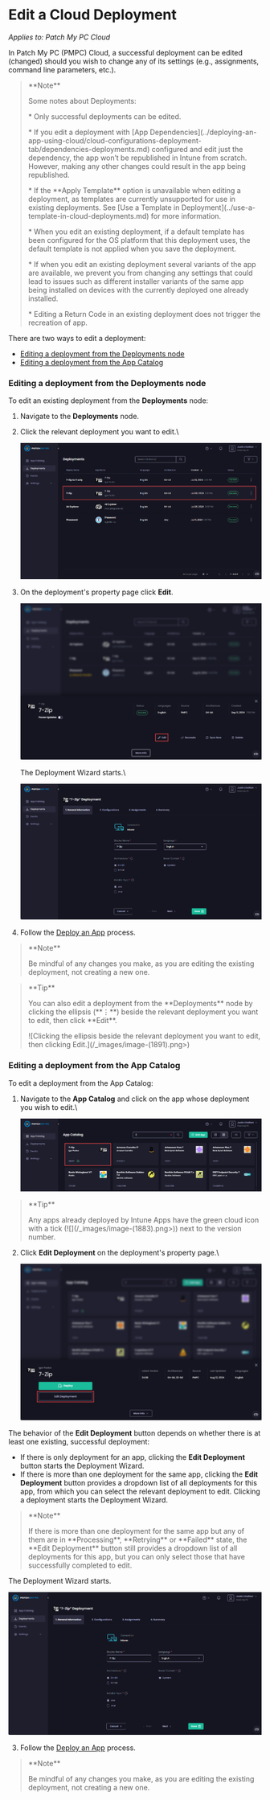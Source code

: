 # Edit a Cloud Deployment

_Applies to: Patch My PC Cloud_

In Patch My PC (PMPC) Cloud, a successful deployment can be edited (changed) should you wish to change any of its settings (e.g., assignments, command line parameters, etc.).

<blockquote class="wp-block-quote">
<p>**Note**</p>
<p>Some notes about Deployments:</p>
<p>* Only successful deployments can be edited.</p>
<p>* If you edit a deployment with [App Dependencies](../deploying-an-app-using-cloud/cloud-configurations-deployment-tab/dependencies-deployments.md) configured and edit just the dependency, the app won’t be republished in Intune from scratch. However, making any other changes could result in the app being republished.</p>
<p>* If the **Apply Template** option is unavailable when editing a deployment, as templates are currently unsupported for use in existing deployments. See [Use a Template in Deployment](../use-a-template-in-cloud-deployments.md) for more information.</p>
<p>* When you edit an existing deployment, if a default template has been configured for the OS platform that this deployment uses, the default template is not applied when you save the deployment.</p>
<p>* If when you edit an existing deployment several variants of the app are available, we prevent you from changing any settings that could lead to issues such as different installer variants of the same app being installed on devices with the currently deployed one already installed.</p>
<p>* Editing a Return Code in an existing deployment does not trigger the recreation of app.</p>
</blockquote>

There are two ways to edit a deployment:

* [Editing a deployment from the Deployments node](edit-a-cloud-deployment.md#editing-a-deployment-from-the-deployments-node)
* [Editing a deployment from the App Catalog](edit-a-cloud-deployment.md#editing-a-deployment-from-the-app-catalog)

### Editing a deployment from the Deployments node

To edit an existing deployment from the **Deployments** node:

1. Navigate to the **Deployments** node.
2.  Click the relevant deployment you want to edit.\


    ![Clicking the relevant deployment you want to edit.](/_images/image-(1887).png "Clicking the relevant deployment you want to edit.")


3.  On the deployment's property page click **Edit**.



    ![Clicking &#x22;Edit&#x22; on the deployment&#x27;s property page.](/_images/image-(2010).png "Clicking &#x22;Edit&#x22; on the deployment&#x27;s property page.")

    The Deployment Wizard starts.\


    ![Deployment Wizard starting.](/_images/image-(1889).png "Deployment Wizard starting.")
4. Follow the [Deploy an App](../deploying-an-app-using-cloud/) process.

<blockquote class="wp-block-quote">
<p>**Note**</p>
<p>Be mindful of any changes you make, as you are editing the existing deployment, not creating a new one.</p>
</blockquote>

<blockquote class="wp-block-quote">
<p>**Tip**</p>
<p>You can also edit a deployment from the **Deployments** node by clicking the ellipsis (**⋮**) beside the relevant deployment you want to edit, then click **Edit**.</p>
<p>![Clicking the ellipsis beside the relevant deployment you want to edit, then clicking Edit.](/_images/image-(1891).png>)</p>
</blockquote>

### Editing a deployment from the App Catalog

To edit a deployment from the App Catalog:

1.  Navigate to the **App Catalog** and click on the app whose deployment you wish to edit.\


    ![Navigating to the App Catalog and locating the app whose deployment you wish to edit.](/_images/image-(1884).png "Navigating to the App Catalog and locating the app whose deployment you wish to edit.")

<blockquote class="wp-block-quote">
<p>**Tip**</p>
<p>Any apps already deployed by Intune Apps have the green cloud icon with a tick (![](/_images/image-(1883).png>)) next to the version number.</p>
</blockquote>

2.  Click **Edit Deployment** on the deployment's property page.\


    ![Clicking &#x22;Edit Deployment&#x22; on the deployment&#x27;s property page.](/_images/image-(2011).png "Clicking &#x22;Edit Deployment&#x22; on the deployment&#x27;s property page.")

The behavior of the **Edit Deployment** button depends on whether there is at least one existing, successful deployment:

* If there is only deployment for an app, clicking the **Edit Deployment** button starts the Deployment Wizard.
* If there is more than one deployment for the same app, clicking the **Edit Deployment** button provides a dropdown list of all deployments for this app, from which you can select the relevant deployment to edit. Clicking a deployment starts the Deployment Wizard.

<blockquote class="wp-block-quote">
<p>**Note**</p>
<p>If there is more than one deployment for the same app but any of them are in **Processing**, **Retrying** or **Failed** state, the **Edit Deployment** button still provides a dropdown list of all deployments for this app, but you can only select those that have successfully completed to edit.</p>
</blockquote>

The Deployment Wizard starts.

![Deployment Wizard starting.](/_images/image-(1889).png "Deployment Wizard starting.")

3. Follow the [Deploy an App](../deploying-an-app-using-cloud/) process.

<blockquote class="wp-block-quote">
<p>**Note**</p>
<p>Be mindful of any changes you make, as you are editing the existing deployment, not creating a new one.</p>
</blockquote>